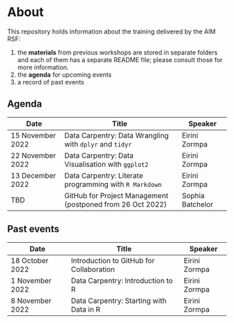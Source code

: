 # About
This repository holds information about the training delivered by the AIM RSF:
1. the **materials** from previous workshops are stored in separate folders and each of them has a separate README file; please consult those for more information.
2. the **agenda** for upcoming events
3. a record of past events

## Agenda

| Date              | Title                                                      | Speaker          |
| ------------------| -----------------------------------------------------------|------------------|
| 15 November 2022  | Data Carpentry: Data Wrangling with `dplyr` and `tidyr`    | Eirini Zormpa    |
| 22 November 2022  | Data Carpentry: Data Visualisation with `ggplot2`          | Eirini Zormpa    |
| 13 December 2022  | Data Carpentry: Literate programming with `R Markdown`     | Eirini Zormpa    |
| TBD               | GitHub for Project Management (postponed from 26 Oct 2022) | Sophia Batchelor |

## Past events

| Date              | Title                                                   | Speaker          |
| ------------------| ------------------------------------------------------- |------------------|
| 18 October 2022   | Introduction to GitHub for Collaboration                | Eirini Zormpa    |
| 1 November 2022   | Data Carpentry: Introduction to R                       | Eirini Zormpa    |
| 8 November 2022   | Data Carpentry: Starting with Data in R                 | Eirini Zormpa    |
